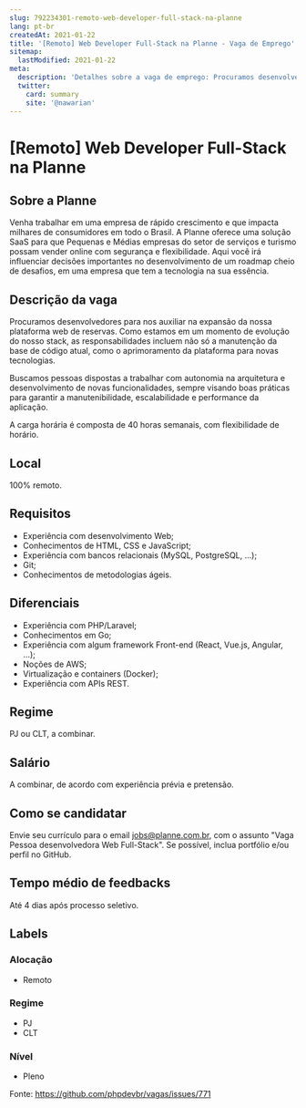 ```yaml
---
slug: 792234301-remoto-web-developer-full-stack-na-planne
lang: pt-br
createdAt: 2021-01-22
title: '[Remoto] Web Developer Full-Stack na Planne - Vaga de Emprego'
sitemap:
  lastModified: 2021-01-22
meta:
  description: 'Detalhes sobre a vaga de emprego: Procuramos desenvolvedores para nos auxiliar na expansão da nossa plataforma web de reservas. Como estamos em um momento de evolução do nosso stack, as responsabilidades incluem não só a manutenção da base de código atual, como o aprimoramento da plataforma para novas tecnologias. Buscamos pessoas dispostas a trabalhar com autonomia na arquitetura e desenvolvimento de novas funcionalidades, sempre visando boas práticas para garantir a manutenibilidade, escalabilidade e performance da aplicação. A carga horária é composta de 40 horas semanais, com flexibilidade de horário.'
  twitter:
    card: summary
    site: '@nawarian'
---
```


# [Remoto] Web Developer Full-Stack na Planne

## Sobre a Planne

Venha trabalhar em uma empresa de rápido crescimento e que impacta milhares de consumidores em todo o Brasil. A Planne oferece uma solução SaaS para que Pequenas e Médias empresas do setor de serviços e turismo possam vender online com segurança e flexibilidade. Aqui você irá influenciar decisões importantes no desenvolvimento de um roadmap cheio de desafios, em uma empresa que tem a tecnologia na sua essência.

## Descrição da vaga

Procuramos desenvolvedores para nos auxiliar na expansão da nossa plataforma web de reservas. Como estamos em um momento de evolução do nosso stack, as responsabilidades incluem não só a manutenção da base de código atual, como o aprimoramento da plataforma para novas tecnologias.

Buscamos pessoas dispostas a trabalhar com autonomia na arquitetura e desenvolvimento de novas funcionalidades, sempre visando boas práticas para garantir a manutenibilidade, escalabilidade e performance da aplicação.

A carga horária é composta de 40 horas semanais, com flexibilidade de horário.

## Local

100% remoto. 

## Requisitos

- Experiência com desenvolvimento Web;
- Conhecimentos de HTML, CSS e JavaScript;
- Experiência com bancos relacionais (MySQL, PostgreSQL, ...);
- Git;
- Conhecimentos de metodologias ágeis.

## Diferenciais

- Experiência com PHP/Laravel;
- Conhecimentos em Go;
- Experiência com algum framework Front-end (React, Vue.js, Angular, ...);
- Noções de AWS;
- Virtualização e containers (Docker);
- Experiência com APIs REST.

## Regime

PJ ou CLT, a combinar.

## Salário

A combinar, de acordo com experiência prévia e pretensão.

## Como se candidatar

Envie seu currículo para o email jobs@planne.com.br, com o assunto "Vaga Pessoa desenvolvedora Web Full-Stack". Se possível, inclua portfólio e/ou perfil no GitHub.

## Tempo médio de feedbacks

Até 4 dias após processo seletivo.

## Labels

### Alocação

- Remoto

### Regime

- PJ
- CLT

### Nível

- Pleno

Fonte: https://github.com/phpdevbr/vagas/issues/771
